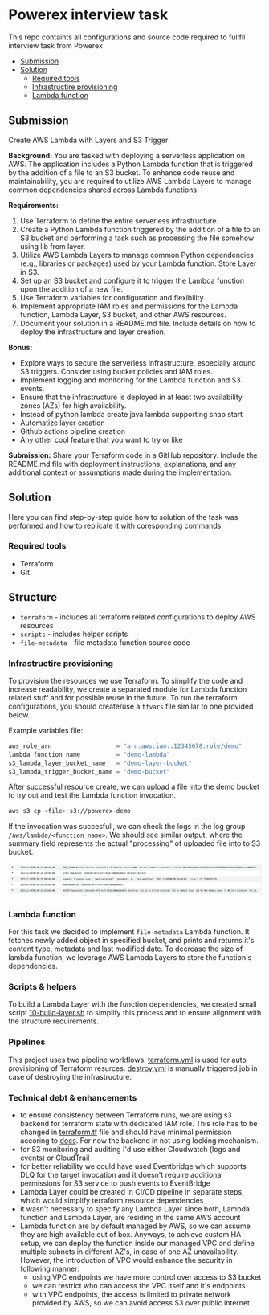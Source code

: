 # Powerex interview task

This repo containts all configurations and source code required to fullfil interview task from Powerex

- [Submission](#submission)
- [Solution](#solution)
  - [Required tools](#required-tools)
  - [Infrastructire provisioning](#infrastructire-provisioning)
  - [Lambda function](#lambda-function)

## Submission

Create AWS Lambda with Layers and S3 Trigger

**Background:**
You are tasked with deploying a serverless application on AWS.
The application includes a Python Lambda function that is triggered by the addition of a file to an S3 bucket.
To enhance code reuse and maintainability, you are required to utilize AWS Lambda Layers to manage common dependencies shared across Lambda functions.

**Requirements:**

1. Use Terraform to define the entire serverless infrastructure.
2. Create a Python Lambda function triggered by the addition of a file to an S3 bucket and performing a task such as processing the file somehow using lib from layer.
3. Utilize AWS Lambda Layers to manage common Python dependencies (e.g., libraries or packages) used by your Lambda function. Store Layer in S3.
4. Set up an S3 bucket and configure it to trigger the Lambda function upon the addition of a new file.
5. Use Terraform variables for configuration and flexibility.
6. Implement appropriate IAM roles and permissions for the Lambda function, Lambda Layer, S3 bucket, and other AWS resources.
7. Document your solution in a README.md file. Include details on how to deploy the infrastructure and layer creation.

**Bonus:**

- Explore ways to secure the serverless infrastructure, especially around S3 triggers. Consider using bucket policies and IAM roles.
- Implement logging and monitoring for the Lambda function and S3 events.
- Ensure that the infrastructure is deployed in at least two availability zones (AZs) for high availability.
- Instead of python lambda create java lambda supporting snap start
- Automatize layer creation
- Github actions pipeline creation
- Any other cool feature that you want to try or like

**Submission:**
Share your Terraform code in a GitHub repository. Include the README.md file with deployment instructions, explanations, and any additional context or assumptions made during the implementation.

## Solution

Here you can find step-by-step guide how to solution of the task was performed and how to replicate it with coresponding commands

### Required tools

- Terraform
- Git

## Structure

- `terraform` - includes all terraform related configurations to deploy AWS resources
- `scripts` - includes helper scripts
- `file-metadata` - file metadata function source code

### Infrastructire provisioning

To provision the resources we use Terraform. To simplify the code and increase readability, we create a separated module for Lambda function related stuff and for possible reuse in the future. To run the terraform configurations, you should create/use a `tfvars` file similar to one provided below.

Example variables file:

```terraform
aws_role_arn                  = "arn:aws:iam::12345678:role/demo"
lambda_function_name          = "demo-lambda"
s3_lambda_layer_bucket_name   = "demo-layer-bucket"
s3_lambda_trigger_bucket_name = "demo-bucket"
```

After successful resource create, we can upload a file into the demo bucket to try out and test the Lambda function invocation.

```bash
aws s3 cp <file> s3://powerex-demo
```

If the invocation was succesfull, we can check the logs in the log group `/aws/lambda/<function_name>`. We should see similar output, where the summary field represents the actual "processing" of uploaded file into to S3 bucket.

![log_output](image.png)

### Lambda function

For this task we decided to implement `file-metadata` Lambda function. It fetches newly added object in specified bucket, and prints and returns it's content type, metadata and last modified date. To decrease the size of lambda function, we leverage AWS Lambda Layers to store the function's dependencies.

### Scripts & helpers

To build a Lambda Layer with the function dependencies, we created small script [10-build-layer.sh](./scripts/10-build-layer.sh) to simplify this process and to ensure alignment with the structure requirements.

### Pipelines

This project uses two pipeline workflows. [terraform.yml](./.github/workflows/terraform.yml) is used for auto provisioning of Terraform resurces. [destroy.yml](./.github/workflows/destroy.yml) is manually triggered job in case of destroying the infrastructure.

### Technical debt & enhancements

- to ensure consistency between Terraform runs, we are using s3 backend for terraform state with dedicated IAM role. This role has to be changed in [terraform.tf](./terraform/terraform.tf#L17) file and should have minimal permission accoring to [docs](https://developer.hashicorp.com/terraform/language/settings/backends/s3#s3-bucket-permissions). For now the backend in not using locking mechanism.
- for S3 monitoring and auditing I'd use either Cloudwatch (logs and events) or CloudTrail
- for better reliability we could have used Eventbridge which supports DLQ for the target invocation and it doesn't require additional permissions for S3 service to push events to EventBridge
- Lambda Layer could be created in CI/CD pipeline in separate steps, which would simplify terraform resource dependencies
- it wasn't necessary to specify any Lambda Layer since both, Lambda function and Lambda Layer, are residing in the same AWS account
- Lambda function are by default managed by AWS, so we can assume they are high available out of box. Anyways, to achieve custom HA setup, we can deploy the function inside our managed VPC and define multiple subnets in different AZ's, in case of one AZ unavailability. However, the introduction of VPC would enhance the security in following manner:
  - using VPC endpoints we have more control over access to S3 bucket
  - we can restrict who can access the VPC itself and it's endpoints
  - with VPC endpoints, the access is limited to private network provided by AWS, so we can avoid access S3 over public internet

